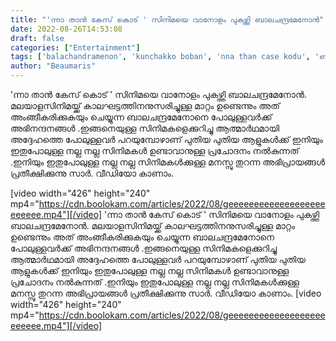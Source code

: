 ```yaml
---
title: "'ന്നാ താൻ കേസ് കൊട് ' സിനിമയെ വാനോളം പുകഴ്ത്തി ബാലചന്ദ്രമേനോൻ"
date: 2022-08-26T14:53:08
draft: false
categories: ["Entertainment"]
tags: ['balachandramenon', 'kunchakko boban', 'nna than case kodu', 'ബാലചന്ദ്രമേനോൻ']
author: "Beaumaris"
---
```


'ന്നാ താൻ കേസ് കൊട് ' സിനിമയെ വാനോളം പുകഴ്ത്തി ബാലചന്ദ്രമേനോൻ. മലയാളസിനിമയ്ക്ക് കാലഘട്ടത്തിനനുസരിച്ചുള്ള മാറ്റം ഉണ്ടെന്നും അത് അംങ്ങീകരിക്കുകയും ചെയ്യുന്ന ബാലചന്ദ്രമേനോനെ പോലുള്ളവർക്ക് അഭിനന്ദനങ്ങൾ .ഇങ്ങനെയുള്ള സിനിമകളെക്കുറിച്ചു ആത്മാർഥമായി അദ്ദേഹത്തെ പോലുള്ളവർ പറയുമ്പോഴാണ് പുതിയ പുതിയ ആളുകൾക്ക് ഇനിയും ഇതുപോലുള്ള നല്ല നല്ല സിനിമകൾ ഉണ്ടാവാനുള്ള പ്രചോദനം നൽകുന്നത് .ഇനിയും ഇതുപോലുള്ള നല്ല നല്ല സിനിമകൾക്കുള്ള മനസ്സു തുറന്ന അഭിപ്രായങ്ങൾ പ്രതീക്ഷിക്കുന്നു സാർ. വീഡിയോ കാണാം.

[video width="426" height="240" mp4="https://cdn.boolokam.com/articles/2022/08/geeeeeeeeeeeeeeeeeeeeeeeee.mp4"][/video]
'ന്നാ താൻ കേസ് കൊട് ' സിനിമയെ വാനോളം പുകഴ്ത്തി ബാലചന്ദ്രമേനോൻ. മലയാളസിനിമയ്ക്ക് കാലഘട്ടത്തിനനുസരിച്ചുള്ള മാറ്റം ഉണ്ടെന്നും അത് അംങ്ങീകരിക്കുകയും ചെയ്യുന്ന ബാലചന്ദ്രമേനോനെ പോലുള്ളവർക്ക് അഭിനന്ദനങ്ങൾ .ഇങ്ങനെയുള്ള സിനിമകളെക്കുറിച്ചു ആത്മാർഥമായി അദ്ദേഹത്തെ പോലുള്ളവർ പറയുമ്പോഴാണ് പുതിയ പുതിയ ആളുകൾക്ക് ഇനിയും ഇതുപോലുള്ള നല്ല നല്ല സിനിമകൾ ഉണ്ടാവാനുള്ള പ്രചോദനം നൽകുന്നത് .ഇനിയും ഇതുപോലുള്ള നല്ല നല്ല സിനിമകൾക്കുള്ള മനസ്സു തുറന്ന അഭിപ്രായങ്ങൾ പ്രതീക്ഷിക്കുന്നു സാർ. വീഡിയോ കാണാം. [video width="426" height="240" mp4="https://cdn.boolokam.com/articles/2022/08/geeeeeeeeeeeeeeeeeeeeeeeee.mp4"][/video]

